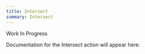 ```yaml
---
title: Intersect
summary: Intersect
---
```


Work In Progress

Documentation for the Intersect action will appear here.